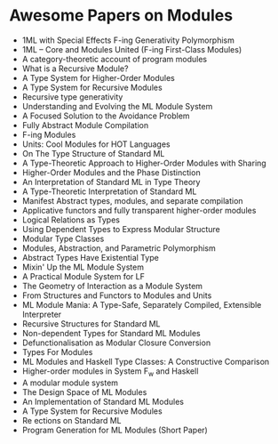 # Awesome Papers on Modules
<ul>

                             

 <li><a target="_blank" href="https://github.com/manjunath5496/Awesome-Papers-on-Modules/blob/master/m(1).pdf" style="text-decoration:none;">1ML with Special Effects
F-ing Generativity Polymorphism</a></li>

 <li><a target="_blank" href="https://github.com/manjunath5496/Awesome-Papers-on-Modules/blob/master/m(2).pdf" style="text-decoration:none;">1ML – Core and Modules United
(F-ing First-Class Modules)</a></li>

<li><a target="_blank" href="https://github.com/manjunath5496/Awesome-Papers-on-Modules/blob/master/m(3).pdf" style="text-decoration:none;">A category-theoretic account of program modules</a></li>
 <li><a target="_blank" href="https://github.com/manjunath5496/Awesome-Papers-on-Modules/blob/master/m(4).pdf" style="text-decoration:none;">What is a Recursive Module?</a></li>                              
<li><a target="_blank" href="https://github.com/manjunath5496/Awesome-Papers-on-Modules/blob/master/m(5).pdf" style="text-decoration:none;">A Type System for Higher-Order Modules</a></li>
<li><a target="_blank" href="https://github.com/manjunath5496/Awesome-Papers-on-Modules/blob/master/m(6).pdf" style="text-decoration:none;">A Type System for Recursive Modules</a></li>
 <li><a target="_blank" href="https://github.com/manjunath5496/Awesome-Papers-on-Modules/blob/master/m(7).pdf" style="text-decoration:none;">Recursive type generativity</a></li>

 <li><a target="_blank" href="https://github.com/manjunath5496/Awesome-Papers-on-Modules/blob/master/m(8).pdf" style="text-decoration:none;"> Understanding and Evolving
the ML Module System </a></li>
   <li><a target="_blank" href="https://github.com/manjunath5496/Awesome-Papers-on-Modules/blob/master/m(9).pdf" style="text-decoration:none;">A Focused Solution to the Avoidance Problem</a></li>
  
   
 <li><a target="_blank" href="https://github.com/manjunath5496/Awesome-Papers-on-Modules/blob/master/m(10).pdf" style="text-decoration:none;">Fully Abstract Module Compilation </a></li>                              
<li><a target="_blank" href="https://github.com/manjunath5496/Awesome-Papers-on-Modules/blob/master/m(11).pdf" style="text-decoration:none;">F-ing Modules</a></li>
<li><a target="_blank" href="https://github.com/manjunath5496/Awesome-Papers-on-Modules/blob/master/m(12).pdf" style="text-decoration:none;">Units: Cool Modules for HOT Languages</a></li>
<li><a target="_blank" href="https://github.com/manjunath5496/Awesome-Papers-on-Modules/blob/master/m(13).pdf" style="text-decoration:none;">On The Type Structure of Standard ML </a></li>

<li><a target="_blank" href="https://github.com/manjunath5496/Awesome-Papers-on-Modules/blob/master/m(14).pdf" style="text-decoration:none;">A Type-Theoretic Approach to Higher-Order Modules with Sharing</a></li>
                              
<li><a target="_blank" href="https://github.com/manjunath5496/Awesome-Papers-on-Modules/blob/master/m(15).pdf" style="text-decoration:none;">Higher-Order Modules and the Phase Distinction</a></li>

<li><a target="_blank" href="https://github.com/manjunath5496/Awesome-Papers-on-Modules/blob/master/m(16).pdf" style="text-decoration:none;">An Interpretation of Standard ML in
Type Theory</a></li>

  <li><a target="_blank" href="https://github.com/manjunath5496/Awesome-Papers-on-Modules/blob/master/m(17).pdf" style="text-decoration:none;">A Type-Theoretic Interpretation of Standard ML</a></li>   
  
<li><a target="_blank" href="https://github.com/manjunath5496/Awesome-Papers-on-Modules/blob/master/m(18).pdf" style="text-decoration:none;">Manifest
Abstract types, modules, and separate compilation</a></li> 

  
<li><a target="_blank" href="https://github.com/manjunath5496/Awesome-Papers-on-Modules/blob/master/m(19).pdf" style="text-decoration:none;">Applicative functors and fully transparent higher-order modules</a></li> 

<li><a target="_blank" href="https://github.com/manjunath5496/Awesome-Papers-on-Modules/blob/master/m(20).pdf" style="text-decoration:none;">Logical Relations as Types</a></li>

<li><a target="_blank" href="https://github.com/manjunath5496/Awesome-Papers-on-Modules/blob/master/m(21).pdf" style="text-decoration:none;">Using Dependent Types to Express Modular Structure</a></li>
<li><a target="_blank" href="https://github.com/manjunath5496/Awesome-Papers-on-Modules/blob/master/m(22).pdf" style="text-decoration:none;">Modular Type Classes</a></li> 
 <li><a target="_blank" href="https://github.com/manjunath5496/Awesome-Papers-on-Modules/blob/master/m(23).pdf" style="text-decoration:none;">Modules, Abstraction, and Parametric Polymorphism</a></li> 
 

   <li><a target="_blank" href="https://github.com/manjunath5496/Awesome-Papers-on-Modules/blob/master/m(24).pdf" style="text-decoration:none;">Abstract Types Have Existential Type</a></li>
 
   <li><a target="_blank" href="https://github.com/manjunath5496/Awesome-Papers-on-Modules/blob/master/m(25).pdf" style="text-decoration:none;">Mixin' Up the ML Module System</a></li>                              
 <li><a target="_blank" href="https://github.com/manjunath5496/Awesome-Papers-on-Modules/blob/master/m(26).pdf" style="text-decoration:none;">A Practical Module System for LF</a></li>
 <li><a target="_blank" href="https://github.com/manjunath5496/Awesome-Papers-on-Modules/blob/master/m(27).pdf" style="text-decoration:none;">The Geometry of Interaction as a Module System</a></li>
   
 
   <li><a target="_blank" href="https://github.com/manjunath5496/Awesome-Papers-on-Modules/blob/master/m(28).pdf" style="text-decoration:none;">From Structures and Functors to Modules and Units</a></li>
 
   <li><a target="_blank" href="https://github.com/manjunath5496/Awesome-Papers-on-Modules/blob/master/m(29).pdf" style="text-decoration:none;">ML Module Mania: A Type-Safe,
Separately Compiled, Extensible Interpreter </a></li>                              

  <li><a target="_blank" href="https://github.com/manjunath5496/Awesome-Papers-on-Modules/blob/master/m(30).pdf" style="text-decoration:none;">Recursive Structures for Standard ML</a></li>
 
   <li><a target="_blank" href="https://github.com/manjunath5496/Awesome-Papers-on-Modules/blob/master/m(31).pdf" style="text-decoration:none;">Non-dependent Types for Standard ML Modules</a></li> 
    <li><a target="_blank" href="https://github.com/manjunath5496/Awesome-Papers-on-Modules/blob/master/m(32).pdf" style="text-decoration:none;">Defunctionalisation as Modular Closure Conversion</a></li> 

   <li><a target="_blank" href="https://github.com/manjunath5496/Awesome-Papers-on-Modules/blob/master/m(33).pdf" style="text-decoration:none;">Types For Modules</a></li>                              

  <li><a target="_blank" href="https://github.com/manjunath5496/Awesome-Papers-on-Modules/blob/master/m(34).pdf" style="text-decoration:none;">ML Modules and Haskell Type Classes: A Constructive Comparison</a></li> 
 
  <li><a target="_blank" href="https://github.com/manjunath5496/Awesome-Papers-on-Modules/blob/master/m(35).pdf" style="text-decoration:none;">Higher-order modules in System F<sub>w</sub> and Haskell</a></li> 

  <li><a target="_blank" href="https://github.com/manjunath5496/Awesome-Papers-on-Modules/blob/master/m(36).pdf" style="text-decoration:none;">A modular module system</a></li> 
 
  
 <li><a target="_blank" href="https://github.com/manjunath5496/Awesome-Papers-on-Modules/blob/master/m(37).pdf" style="text-decoration:none;">The Design Space of ML Modules</a></li>
 <li><a target="_blank" href="https://github.com/manjunath5496/Awesome-Papers-on-Modules/blob/master/m(38).pdf" style="text-decoration:none;">An Implementation of Standard ML Modules</a></li>
<li><a target="_blank" href="https://github.com/manjunath5496/Awesome-Papers-on-Modules/blob/master/m(39).pdf" style="text-decoration:none;">A Type System for Recursive Modules</a></li>
 <li><a target="_blank" href="https://github.com/manjunath5496/Awesome-Papers-on-Modules/blob/master/m(40).pdf" style="text-decoration:none;">Re
ections on Standard ML</a></li>                              
<li><a target="_blank" href="https://github.com/manjunath5496/Awesome-Papers-on-Modules/blob/master/m(41).pdf" style="text-decoration:none;">Program Generation for ML Modules (Short Paper)</a></li> 
  
  
  
  
  
  
</ul>

